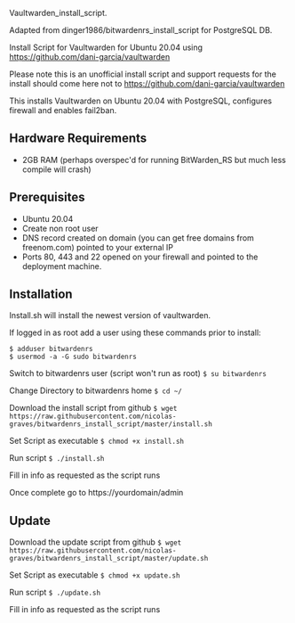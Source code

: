 Vaultwarden_install_script.

Adapted from dinger1986/bitwardenrs_install_script for PostgreSQL DB. 

Install Script for Vaultwarden for Ubuntu 20.04 using https://github.com/dani-garcia/vaultwarden

Please note this is an unofficial install script and support requests for the install should come here not to https://github.com/dani-garcia/vaultwarden

This installs Vaultwarden on Ubuntu 20.04 with PostgreSQL, configures firewall and enables fail2ban.

## Hardware Requirements 

- 2GB RAM (perhaps overspec'd for running BitWarden_RS but much less compile will crash)

## Prerequisites 

- Ubuntu 20.04 
- Create non root user 
- DNS record created on domain (you can get free domains from freenom.com) pointed to your external IP 
- Ports 80, 443 and 22 opened on your firewall and pointed to the deployment machine.

## Installation

Install.sh will install the newest version of vaultwarden.

If logged in as root add a user using these commands prior to install:

```
$ adduser bitwardenrs 
$ usermod -a -G sudo bitwardenrs
```

Switch to bitwardenrs user (script won't run as root) `$ su bitwardenrs`

Change Directory to bitwardenrs home `$ cd ~/`

Download the install script from github `$ wget https://raw.githubusercontent.com/nicolas-graves/bitwardenrs_install_script/master/install.sh`

Set Script as executable `$ chmod +x install.sh`

Run script `$ ./install.sh`

Fill in info as requested as the script runs

Once complete go to https://yourdomain/admin

## Update

Download the update script from github `$ wget https://raw.githubusercontent.com/nicolas-graves/bitwardenrs_install_script/master/update.sh`

Set Script as executable `$ chmod +x update.sh`

Run script `$ ./update.sh`

Fill in info as requested as the script runs
